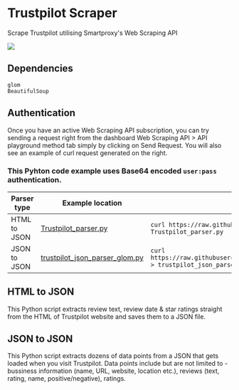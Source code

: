 # Trustpilot Scraper

Scrape Trustpilot utilising Smartproxy's Web Scraping API

[<img src="https://i.ibb.co/PwMvX0P/Web.png">](https://dashboard.smartproxy.com/register?utm_source=Github&utm_medium=banner&utm_campaign=Web)

## Dependencies

```http
glom
BeautifulSoup
```

## Authentication

Once you have an active Web Scraping API subscription, you can try sending a request right from the dashboard Web Scraping API > API playground method tab simply by clicking on Send Request. You will also see an example of curl request generated on the right. 

### This Pyhton code example uses Base64 encoded ```user:pass``` authentication.

| Parser type | Example location         | Download |
| -------------------- | ------------------------ | -------- |
| HTML to JSON        | [Trustpilot_parser.py](https://github.com/Smartproxy/trustpilot_python_scraper/blob/main/Trustpilot_parser.py) |``` curl https://raw.githubusercontent.com/Smartproxy/trustpilot_python_scraper/blob/main/Trustpilot_parser.py > Trustpilot_parser.py ``` |
| JSON to JSON                 | [trustpilot_json_parser_glom.py](https://github.com/Smartproxy/trustpilot_python_scraper/blob/main/trustpilot_json_parser_glom.py)   | ``` curl https://raw.githubusercontent.com/Smartproxy/trustpilot_python_scraper/blob/main/trustpilot_json_parser_glom.py > trustpilot_json_parser_glom.py ``` |

## HTML to JSON

This Python script extracts review text, review date & star ratings straight from the HTML of Trustpilot website and saves them to a JSON file.

## JSON to JSON

This Python script extracts dozens of data points from a JSON that gets loaded when you visit Trustpilot. Data points include but are not limited to - bussiness information (name, URL, website, location etc.), reviews (text, rating, name, positive/negative), ratings.
